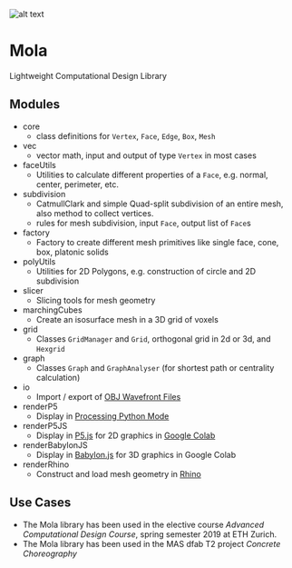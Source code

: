 ![alt text](https://docs.google.com/drawings/d/e/2PACX-1vRoP2HqMsB_c6zIruq1oqvYZ2b1jlXSe9mKGeDNs38SOBh-v853UQC3NQctYHhdvSRnFrP1ls7vr0uy/pub?w=198&h=287)

# Mola
Lightweight Computational Design Library

## Modules
- core
  - class definitions for `Vertex`, `Face`, `Edge`, `Box`, `Mesh`
- vec
  - vector math, input and output of type `Vertex` in most cases
- faceUtils
  - Utilities to calculate different properties of a `Face`, e.g. normal, center, perimeter, etc.
- subdivision
  - CatmullClark and simple Quad-split subdivision of an entire mesh, also method to collect vertices.
  - rules for mesh subdivision, input `Face`, output list of `Face`s
- factory
  - Factory to create different mesh primitives like single face, cone, box, platonic solids
- polyUtils
  - Utilities for 2D Polygons, e.g. construction of circle and 2D subdivision
- slicer
  - Slicing tools for mesh geometry
- marchingCubes
  - Create an isosurface mesh in a 3D grid of voxels
- grid
  - Classes `GridManager` and `Grid`, orthogonal grid in 2d or 3d, and `Hexgrid`
- graph
  - Classes `Graph` and `GraphAnalyser` (for shortest path or centrality calculation)
- io
  - Import / export of [OBJ Wavefront Files](https://en.wikipedia.org/wiki/Wavefront_.obj_file)
- renderP5
  - Display in [Processing Python Mode](https://py.processing.org)
- renderP5JS
  - Display in [P5.js](http://p5js.org) for 2D graphics in [Google Colab](https://colab.research.google.com/notebooks/welcome.ipynb#recent=true)
- renderBabylonJS
  - Display in [Babylon.js](https://www.babylonjs.com) for 3D graphics in Google Colab
- renderRhino
  - Construct and load mesh geometry in [Rhino](https://www.rhino3d.com)

## Use Cases
- The Mola library has been used in the elective course _Advanced Computational Design Course_, spring semester 2019 at ETH Zurich.
- The Mola library has been used in the MAS dfab T2 project _Concrete Choreography_
